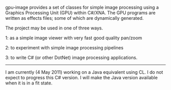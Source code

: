 gpu-image provides a set of classes for simple image processing using a Graphics Processing Unit (GPU) within C#/XNA.  The GPU programs are written as effects files; some of which are dynamically generated.

The project may be used in one of three ways.

1: as a simple image viewer with very fast good quality pan/zoom

2: to experiment with simple image processing pipelines

3: to write C# (or other DotNet) image processing applications.


---


I am currently (4 May 2011) working on a Java equivalent using CL.  I do not expect to progress this C# version.  I will make the Java version available when it is in a fit state.